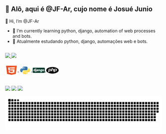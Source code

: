 ## 👋 Alô, aqui é @JF-Ar, cujo nome é Josué Junio
   👋 Hi, I’m @JF-Ar
 
   - 🌱 I’m currently learning python, django, automation of web processes and bots.
   - 🌱 Atualmente estudando python, django, automações web e bots.
##
<div>
  <a href="https://github.com/JF-Ar">
  <img height="180em" src="https://github-readme-stats.vercel.app/api?username=JF-Ar&show_icons=true&theme=dark&include_all_commits=true&count_private=true"/>
  <img height="180em" src="https://github-readme-stats.vercel.app/api/top-langs/?username=JF-Ar&layout=compact&langs_count=7&theme=dark"/>
</div>
  
<div style="display: inline_block"><br>  
  <img align="center" alt="-HTML" height="30" width="40" src="https://raw.githubusercontent.com/devicons/devicon/master/icons/html5/html5-original.svg">
  <img align="center" alt="-Python" height="30" width="40" src="https://raw.githubusercontent.com/devicons/devicon/master/icons/python/python-original.svg">
  <img align="center" alt="-Django" height="40" width="40" src="https://raw.githubusercontent.com/devicons/devicon/master/icons/django/django-original.svg">
  <img align="center" alt="-PHP" height="40" width="40" src="https://github.com/devicons/devicon/blob/master/icons/php/php-plain.svg">
</div>

##

<div>
  <a href="mailto:josue.fa2010@gmail.com"><img src="https://img.shields.io/badge/-Gmail-%23333?style=for-the-badge&logo=gmail&logoColor=white" target="_blank"></a>
  <a href="https://www.linkedin.com/in/jf-ar/"><img src="https://img.shields.io/badge/LinkedIn-0077B5?style=for-the-badge&logo=linkedin&logoColor=white" target="_blank"></a>
   <a href="https://instagram.com/jrjosuue"><img src="https://img.shields.io/badge/Instagram-E4405F?style=for-the-badge&logo=instagram&logoColor=white" target="_blank"></a>
  
  ![Snake animation](https://github.com/JF-Ar/JF-Ar/blob/output/github-contribution-grid-snake.svg)
  
</div>
  
  

